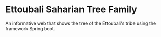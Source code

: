 # Ettoubali Saharian Tree Family

An informative web that shows the tree of the Ettoubali's tribe using the framework Spring boot.
